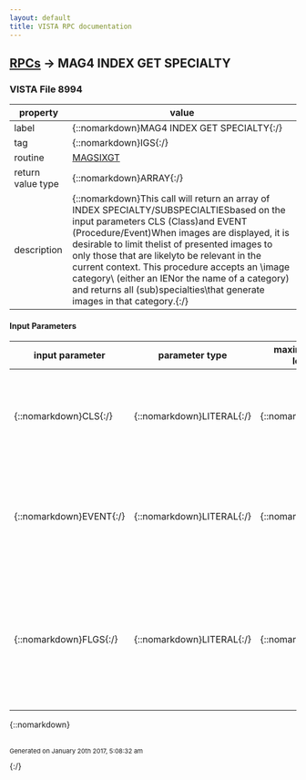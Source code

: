 ```yaml
---
layout: default
title: VISTA RPC documentation
---
```




## [RPCs](TableOfContent.md) &#8594; MAG4 INDEX GET SPECIALTY 



### VISTA File 8994 


 property | value 
--- | --- 
 label | {::nomarkdown}MAG4 INDEX GET SPECIALTY{:/}
 tag | {::nomarkdown}IGS{:/}
 routine | [MAGSIXGT](http://code.osehra.org/dox/Routine_MAGSIXGT_source.html)
 return value type | {::nomarkdown}ARRAY{:/}
 description | {::nomarkdown}This call will return an array of INDEX SPECIALTY/SUBSPECIALTIESbased on the input parameters CLS (Class)and EVENT (Procedure/Event)When images are displayed, it is desirable to limit thelist of presented images to only those that are likelyto be relevant in the current context. This procedure accepts an \image category\ (either an IENor the name of a category) and returns all \(sub)specialties\that generate images in that category.{:/}

#### Input Parameters

| input parameter | parameter type | maximum data length | required | description | 
| --- | --- | --- | --- | --- | 
| {::nomarkdown}CLS{:/} | {::nomarkdown}LITERAL{:/} | {::nomarkdown}90{:/} | {::nomarkdown}true{:/} | {::nomarkdown}This parameter is a ',' (comma) delimited string of classesonly those specialties that match a 'class' in the stringwill be listed in the result array.{:/} | 
| {::nomarkdown}EVENT{:/} | {::nomarkdown}LITERAL{:/} | {::nomarkdown}50{:/} | {::nomarkdown}true{:/} | {::nomarkdown}This is a ','(comma) delimited string of Procedure/Eventsonly those Specialties associated with one of these Proc/Events will be listed in the output.{:/} | 
| {::nomarkdown}FLGS{:/} | {::nomarkdown}LITERAL{:/} | {::nomarkdown}40{:/} | {::nomarkdown}true{:/} | {::nomarkdown};  FLGS : An '^' delimited string;     1 IGN: Flag to IGNore the Status field;     2 INCL: Include Class in the Output string;     3 INST: Include Status in the Output String;     4 INSP: Include Specialty in the OutPut String{:/} | 

{::nomarkdown} <br/><br/><p style="font-size: 11px">Generated on January 20th 2017, 5:08:32 am</p>{:/}